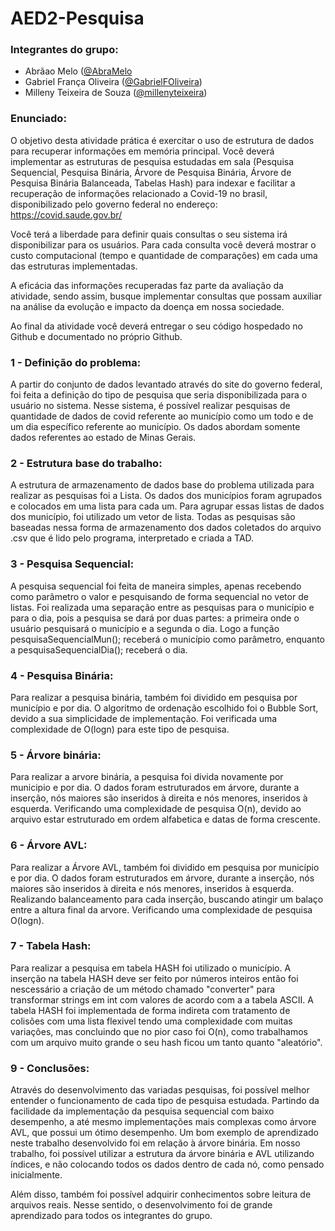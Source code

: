 # AED2-Pesquisa

### Integrantes do grupo:
- Abrãao Melo ([@AbraMelo](https://github.com/AbraMelo)
- Gabriel França Oliveira ([@GabrielFOliveira](https://github.com/GabrielFOliveira))
- Milleny Teixeira de Souza ([@millenyteixeira](https://github.com/millenyteixeira))

### Enunciado: 

O objetivo desta atividade prática é exercitar o uso de estrutura de dados para recuperar informações em memória principal. Você deverá implementar as estruturas de pesquisa estudadas em sala (Pesquisa Sequencial, Pesquisa Binária, Árvore de Pesquisa Binária, Árvore de Pesquisa Binária Balanceada, Tabelas Hash) para indexar e facilitar a recuperação de informações relacionado a Covid-19 no brasil, disponibilizado pelo governo federal no endereço: https://covid.saude.gov.br/ 

Você terá a liberdade para definir quais consultas o seu sistema irá disponibilizar para os usuários. Para cada consulta você deverá mostrar o custo computacional (tempo e quantidade de comparações) em cada uma das estruturas implementadas.

A eficácia das informações recuperadas faz parte da avaliação da atividade, sendo assim, busque implementar consultas que possam auxiliar na análise da evolução e impacto da doença em nossa sociedade.

Ao final da atividade você deverá entregar o seu código hospedado no Github e documentado no próprio Github.


### 1 - Definição do problema: 

A partir do conjunto de dados levantado através do site do governo federal, foi feita a definição do tipo de pesquisa que seria disponibilizada para o usuário no sistema. 
Nesse sistema, é possível realizar pesquisas de quantidade de dados de covid referente ao município como um todo e de um dia específico referente ao município. Os dados abordam somente dados referentes ao estado de Minas Gerais.

### 2 - Estrutura base do trabalho: 

A estrutura de armazenamento de dados base do problema utilizada para realizar as pesquisas foi a Lista. Os dados dos municípios foram agrupados e colocados em uma lista para cada um. Para agrupar essas listas de dados dos município, foi utilizado um vetor de lista. Todas as pesquisas são baseadas nessa forma de armazenamento dos dados coletados do arquivo .csv que é lido pelo programa, interpretado e criada a TAD.

### 3 - Pesquisa Sequencial: 

A pesquisa sequencial foi feita de maneira simples, apenas recebendo como parâmetro o valor e pesquisando de forma sequencial no vetor de listas. Foi realizada uma separação entre as pesquisas para o município e para o dia, pois a pesquisa se dará por duas partes: a primeira onde o usuário pesquisará o município e a segunda o dia. Logo a função pesquisaSequencialMun(); receberá o município como parâmetro, enquanto a pesquisaSequencialDia(); receberá o dia.

### 4 - Pesquisa Binária: 

Para realizar a pesquisa binária, também foi dividido em pesquisa por município e por dia. O algoritmo de ordenação escolhido foi o Bubble Sort, devido a sua simplicidade de implementação. Foi verificada uma complexidade de O(logn) para este tipo de pesquisa.

### 5 - Árvore binária:
Para realizar a arvore binária, a pesquisa foi divida novamente por municipio e por dia. O dados foram estruturados em árvore, durante a inserção, nós maiores são inseridos à direita e nós menores, inseridos à esquerda. Verificando uma complexidade de pesquisa O(n), devido ao arquivo estar estruturado em ordem alfabetica e datas de forma crescente.

### 6 - Árvore AVL:
Para realizar a Árvore AVL, também foi dividido em pesquisa por município e por dia. O dados foram estruturados em árvore, durante a inserção, nós maiores são inseridos à direita e nós menores, inseridos à esquerda. Realizando balanceamento para cada inserção, buscando atingir um balaço entre a altura final da arvore.
Verificando uma complexidade de pesquisa O(logn).
### 7 - Tabela Hash:

Para realizar a pesquisa em tabela HASH foi utilizado o município. A inserção na tabela HASH deve ser feito por números inteiros então foi nescessário a criação de um método chamado "converter" para transformar strings em int com valores de acordo com a a tabela ASCII. A tabela HASH foi implementada de forma indireta com tratamento de colisões com uma lista flexivel tendo uma complexidade com muitas variações, mas concluindo que no pior caso foi O(n), como trabalhamos com um arquivo muito grande o seu hash ficou um tanto quanto "aleatório".

### 9 - Conclusões:

Através do desenvolvimento das variadas pesquisas, foi possível melhor entender o funcionamento de cada tipo de pesquisa estudada. Partindo da facilidade da implementação da pesquisa sequencial com baixo desempenho, a até mesmo implementações mais complexas como árvore AVL, que possui um ótimo desempenho. Um bom exemplo de aprendizado neste trabalho desenvolvido foi em relação à árvore binária. Em nosso trabalho, foi possível utilizar a estrutura da árvore binária e AVL utilizando índices, e não colocando todos os dados dentro de cada nó, como pensado inicialmente. 

Além disso, também foi possível adquirir conhecimentos sobre leitura de arquivos reais. Nesse sentido, o desenvolvimento foi de grande aprendizado para todos os integrantes do grupo.
